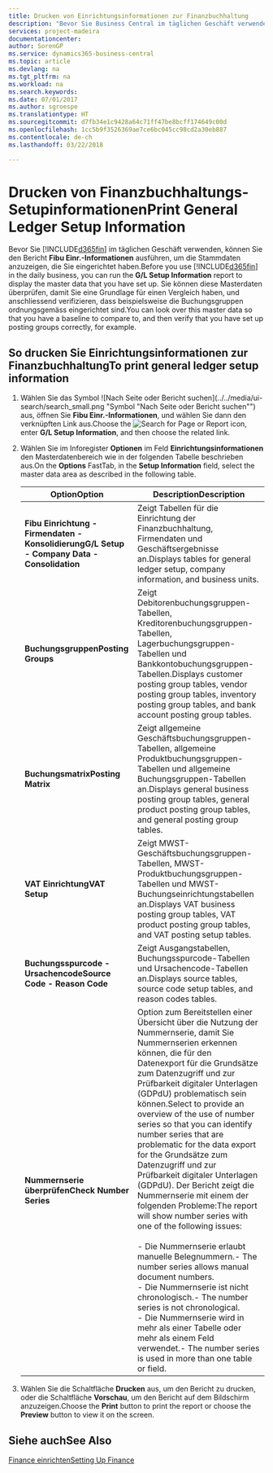 ```yaml
---
title: Drucken von Einrichtungsinformationen zur Finanzbuchhaltung
description: "Bevor Sie Business Central im täglichen Geschäft verwenden können, können Sie **Finanzbuchhaltungseinrichtungs-Informationen** ausführen, um die Stammdaten anzuzeigen, die Sie eingerichtet haben."
services: project-madeira
documentationcenter: 
author: SorenGP
ms.service: dynamics365-business-central
ms.topic: article
ms.devlang: na
ms.tgt_pltfrm: na
ms.workload: na
ms.search.keywords: 
ms.date: 07/01/2017
ms.author: sgroespe
ms.translationtype: HT
ms.sourcegitcommit: d7fb34e1c9428a64c71ff47be8bcff174649c00d
ms.openlocfilehash: 1cc5b9f3526369ae7ce6bc045cc98cd2a30eb887
ms.contentlocale: de-ch
ms.lasthandoff: 03/22/2018

---
```

# <a name="print-general-ledger-setup-information"></a><span data-ttu-id="08a49-103">Drucken von Finanzbuchhaltungs-Setupinformationen</span><span class="sxs-lookup"><span data-stu-id="08a49-103">Print General Ledger Setup Information</span></span>
<span data-ttu-id="08a49-104">Bevor Sie [!INCLUDE[d365fin](../../includes/d365fin_md.md)] im täglichen Geschäft verwenden, können Sie den Bericht **Fibu Einr.-Informationen** ausführen, um die Stammdaten anzuzeigen, die Sie eingerichtet haben.</span><span class="sxs-lookup"><span data-stu-id="08a49-104">Before you use [!INCLUDE[d365fin](../../includes/d365fin_md.md)] in the daily business, you can run the **G/L Setup Information** report to display the master data that you have set up.</span></span> <span data-ttu-id="08a49-105">Sie können diese Masterdaten überprüfen, damit Sie eine Grundlage für einen Vergleich haben, und anschliessend verifizieren, dass beispielsweise die Buchungsgruppen ordnungsgemäss eingerichtet sind.</span><span class="sxs-lookup"><span data-stu-id="08a49-105">You can look over this master data so that you have a baseline to compare to, and then verify that you have set up posting groups correctly, for example.</span></span>  

## <a name="to-print-general-ledger-setup-information"></a><span data-ttu-id="08a49-106">So drucken Sie Einrichtungsinformationen zur Finanzbuchhaltung</span><span class="sxs-lookup"><span data-stu-id="08a49-106">To print general ledger setup information</span></span>  

1.  <span data-ttu-id="08a49-107">Wählen Sie das Symbol ![Nach Seite oder Bericht suchen](../../media/ui-search/search_small.png "Symbol "Nach Seite oder Bericht suchen"") aus, öffnen Sie **Fibu Einr.-Informationen**, und wählen Sie dann den verknüpften Link aus.</span><span class="sxs-lookup"><span data-stu-id="08a49-107">Choose the ![Search for Page or Report](../../media/ui-search/search_small.png "Search for Page or Report icon") icon, enter **G/L Setup Information**, and then choose the related link.</span></span>  
2.  <span data-ttu-id="08a49-108">Wählen Sie im Inforegister **Optionen** im Feld **Einrichtungsinformationen** den Masterdatenbereich wie in der folgenden Tabelle beschrieben aus.</span><span class="sxs-lookup"><span data-stu-id="08a49-108">On the **Options** FastTab, in the **Setup Information** field, select the master data area as described in the following table.</span></span>  

    |<span data-ttu-id="08a49-109">Option</span><span class="sxs-lookup"><span data-stu-id="08a49-109">Option</span></span>|<span data-ttu-id="08a49-110">Description</span><span class="sxs-lookup"><span data-stu-id="08a49-110">Description</span></span>|  
    |-------------------------------------|---------------------------------------|  
    |<span data-ttu-id="08a49-111">**Fibu Einrichtung - Firmendaten - Konsolidierung**</span><span class="sxs-lookup"><span data-stu-id="08a49-111">**G/L Setup - Company Data - Consolidation**</span></span>|<span data-ttu-id="08a49-112">Zeigt Tabellen für die Einrichtung der Finanzbuchhaltung, Firmendaten und Geschäftsergebnisse an.</span><span class="sxs-lookup"><span data-stu-id="08a49-112">Displays tables for general ledger setup, company information, and business units.</span></span>|  
    |<span data-ttu-id="08a49-113">**Buchungsgruppen**</span><span class="sxs-lookup"><span data-stu-id="08a49-113">**Posting Groups**</span></span>|<span data-ttu-id="08a49-114">Zeigt Debitorenbuchungsgruppen-Tabellen, Kreditorenbuchungsgruppen-Tabellen, Lagerbuchungsgruppen-Tabellen und Bankkontobuchungsgruppen-Tabellen.</span><span class="sxs-lookup"><span data-stu-id="08a49-114">Displays customer posting group tables, vendor posting group tables, inventory posting group tables, and bank account posting group tables.</span></span>|  
    |<span data-ttu-id="08a49-115">**Buchungsmatrix**</span><span class="sxs-lookup"><span data-stu-id="08a49-115">**Posting Matrix**</span></span>|<span data-ttu-id="08a49-116">Zeigt allgemeine Geschäftsbuchungsgruppen-Tabellen, allgemeine Produktbuchungsgruppen-Tabellen und allgemeine Buchungsgruppen-Tabellen an.</span><span class="sxs-lookup"><span data-stu-id="08a49-116">Displays general business posting group tables, general product posting group tables, and general posting group tables.</span></span>|  
    |<span data-ttu-id="08a49-117">**VAT Einrichtung**</span><span class="sxs-lookup"><span data-stu-id="08a49-117">**VAT Setup**</span></span>|<span data-ttu-id="08a49-118">Zeigt MWST-Geschäftsbuchungsgruppen-Tabellen, MWST-Produktbuchungsgruppen-Tabellen und MWST-Buchungseinrichtungstabellen an.</span><span class="sxs-lookup"><span data-stu-id="08a49-118">Displays VAT business posting group tables, VAT product posting group tables, and VAT posting setup tables.</span></span>|  
    |<span data-ttu-id="08a49-119">**Buchungsspurcode - Ursachencode**</span><span class="sxs-lookup"><span data-stu-id="08a49-119">**Source Code - Reason Code**</span></span>|<span data-ttu-id="08a49-120">Zeigt Ausgangstabellen, Buchungsspurcode-Tabellen und Ursachencode-Tabellen an.</span><span class="sxs-lookup"><span data-stu-id="08a49-120">Displays source tables, source code setup tables, and reason codes tables.</span></span>|  
    |<span data-ttu-id="08a49-121">**Nummernserie überprüfen**</span><span class="sxs-lookup"><span data-stu-id="08a49-121">**Check Number Series**</span></span>|<span data-ttu-id="08a49-122">Option zum Bereitstellen einer Übersicht über die Nutzung der Nummernserie, damit Sie Nummernserien erkennen können, die für den Datenexport für die Grundsätze zum Datenzugriff und zur Prüfbarkeit digitaler Unterlagen (GDPdU) problematisch sein können.</span><span class="sxs-lookup"><span data-stu-id="08a49-122">Select to provide an overview of the use of number series so that you can identify number series that are problematic for the data export for the Grundsätze zum Datenzugriff und zur Prüfbarkeit digitaler Unterlagen (GDPdU).</span></span> <span data-ttu-id="08a49-123">Der Bericht zeigt die Nummernserie mit einem der folgenden Probleme:</span><span class="sxs-lookup"><span data-stu-id="08a49-123">The report will show number series with one of the following issues:</span></span><br /><br /> <span data-ttu-id="08a49-124">-   Die Nummernserie erlaubt manuelle Belegnummern.</span><span class="sxs-lookup"><span data-stu-id="08a49-124">-   The number series allows manual document numbers.</span></span><br /><span data-ttu-id="08a49-125">-   Die Nummernserie ist nicht chronologisch.</span><span class="sxs-lookup"><span data-stu-id="08a49-125">-   The number series is not chronological.</span></span><br /><span data-ttu-id="08a49-126">-   Die Nummernserie wird in mehr als einer Tabelle oder mehr als einem Feld verwendet.</span><span class="sxs-lookup"><span data-stu-id="08a49-126">-   The number series is used in more than one table or field.</span></span>|  

3.  <span data-ttu-id="08a49-127">Wählen Sie die Schaltfläche **Drucken** aus, um den Bericht zu drucken, oder die Schaltfläche **Vorschau**, um den Bericht auf dem Bildschirm anzuzeigen.</span><span class="sxs-lookup"><span data-stu-id="08a49-127">Choose the **Print** button to print the report or choose the **Preview** button to view it on the screen.</span></span>  

## <a name="see-also"></a><span data-ttu-id="08a49-128">Siehe auch</span><span class="sxs-lookup"><span data-stu-id="08a49-128">See Also</span></span>  
[<span data-ttu-id="08a49-129">Finance einrichten</span><span class="sxs-lookup"><span data-stu-id="08a49-129">Setting Up Finance</span></span>](../../finance-setup-finance.md)


